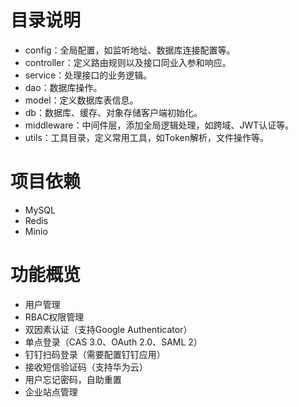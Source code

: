 # 目录说明
* config：全局配置，如监听地址、数据库连接配置等。
* controller：定义路由规则以及接口同业入参和响应。
* service：处理接口的业务逻辑。
* dao：数据库操作。
* model：定义数据库表信息。
* db：数据库、缓存、对象存储客户端初始化。
* middleware：中间件层，添加全局逻辑处理，如跨域、JWT认证等。
* utils：工具目录，定义常用工具，如Token解析，文件操作等。
# 项目依赖
* MySQL
* Redis
* Minio
# 功能概览
* 用户管理
* RBAC权限管理
* 双因素认证（支持Google Authenticator）
* 单点登录（CAS 3.0、OAuth 2.0、SAML 2）
* 钉钉扫码登录（需要配置钉钉应用）
* 接收短信验证码（支持华为云）
* 用户忘记密码，自助重置
* 企业站点管理